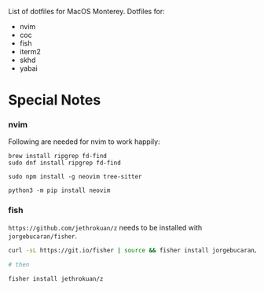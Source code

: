 List of dotfiles for MacOS Monterey. Dotfiles for:

- nvim
- coc
- fish
- iterm2
- skhd
- yabai

# Special Notes

### nvim

Following are needed for nvim to work happily:

```
brew install ripgrep fd-find
sudo dnf install ripgrep fd-find

sudo npm install -g neovim tree-sitter

python3 -m pip install neovim
```

### fish

`https://github.com/jethrokuan/z` needs to be installed with `jorgebucaran/fisher`.

```bash
curl -sL https://git.io/fisher | source && fisher install jorgebucaran/fisher

# then

fisher install jethrokuan/z
```
